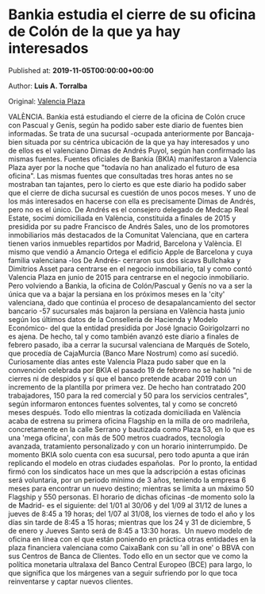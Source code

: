 
# Bankia estudia el cierre de su oficina de Colón de la que ya hay interesados

Published at: **2019-11-05T00:00:00+00:00**

Author: **Luis A. Torralba**

Original: [Valencia Plaza](https://valenciaplaza.com/bankia-estudia-el-cierre-de-su-oficina-de-colon-de-la-que-ya-hay-interesados)

VALÈNCIA. Bankia está estudiando el cierre de la oficina de Colón cruce con Pascual y Genís, según ha podido saber este diario de fuentes bien informadas. Se trata de una sucursal -ocupada anteriormente por Bancaja- bien situada por su céntrica ubicación de la que ya hay interesados y uno de ellos es el valenciano Dimas de Andrés Puyol, según han confirmado las mismas fuentes.
Fuentes oficiales de Bankia (BKIA) manifestaron a Valencia Plaza ayer por la noche que "todavía no han analizado el futuro de esa oficina". Las mismas fuentes que consultadas tres horas antes no se mostraban tan tajantes, pero lo cierto es que este diario ha podido saber que el cierre de dicha sucursal es cuestión de unos pocos meses. Y uno de los más interesados en hacerse con ella es precisamente Dimas de Andrés, pero no es el único.
De Andrés es el consejero delegado de Medcap Real Estate, socimi domiciliada en València, constituida a finales de 2015 y presidida por su padre Francisco de Andrés Sales, uno de los promotores inmobiliarios más destacados de la Comunitat Valenciana, que en cartera tienen varios inmuebles repartidos por Madrid, Barcelona y València. El mismo que vendió a Amancio Ortega el edificio Apple de Barcelona y cuya familia valenciana -los De Andrés- cerraron sus dos sicavs Bullchaka y Dimitrios Asset para centrarse en el negocio inmobiliario, tal y como contó Valencia Plaza en junio de 2015 para centrarse en el negocio inmobiliario.
Pero volviendo a Bankia, la oficina de Colón/Pascual y Genís no va a ser la única que va a bajar la persiana en los próximos meses en la 'city' valenciana, dado que continúa el proceso de desapalancamiento del sector bancario -57 sucursales más bajaron la persiana en València hasta junio según los últimos datos de la Conselleria de Hacienda y Modelo Económico- del que la entidad presidida por José Ignacio Goirigolzarri no es ajena. De hecho, tal y como también avanzó este diario a finales de febrero pasado, iba a cerrar la sucursal valenciana de Marqués de Sotelo, que procedía de CajaMurcia (Banco Mare Nostrum) como así sucedió. 
Curiosamente días antes este Valencia Plaza pudo saber que en la convención celebrada por BKIA el pasado 19 de febrero no se habló "ni de cierres ni de despidos y sí que el banco pretende acabar 2019 con un incremento de la plantilla por primera vez. De hecho han contratado 200 trabajadores, 150 para la red comercial y 50 para los servicios centrales", según informaron entonces fuentes solventes, tal y como se concretó meses después.
Todo ello mientras la cotizada domiciliada en València acaba de estrena su primera oficina Flagship en la milla de oro madrileña, concretamente en la calle Serrano y bautizada como Plaza 53, en lo que es una 'mega oficina', con más de 500 metros cuadrados, tecnología avanzada, tratamiento personalizado y con un horario ininterrumpido. De momento BKIA solo cuenta con esa sucursal, pero todo apunta a que irán replicando el modelo en otras ciudades españolas. 
Por lo pronto, la entidad firmó con los sindicatos hace un mes que la adscripción a estas oficinas será voluntaria, por un periodo mínimo de 3 años, teniendo la empresa 6 meses para encontrar un nuevo destino; mientras se limita a un máximo 50 Flagship y 550 personas. El horario de dichas oficinas -de momento solo la de Madrid- es el siguiente: del 1/01 al 30/06 y del 1/09 al 31/12 de lunes a jueves de 8:45 a 19 horas; del 1/07 al 31/08, los viernes de todo el año y los días sin tarde de 8:45 a 15 horas; mientras que los 24 y 31 de diciembre, 5 de enero y Jueves Santo será de 8:45 a 13:30 horas. 
Un nuevo modelo de oficina en línea con el que están poniendo en práctica otras entidades en la plaza financiera valenciana como CaixaBank con su 'all in one' o BBVA con sus Centros de Banca de Clientes. Todo ello en un sector que ve como la política monetaria ultralaxa del Banco Central Europeo (BCE) para largo, lo que significa que los márgenes van a seguir sufriendo por lo que toca reinventarse y captar nuevos clientes.
